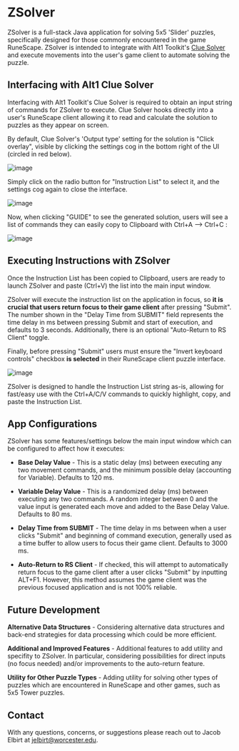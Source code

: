 # ZSolver

ZSolver is a full-stack Java application for solving 5x5 'Slider' puzzles, specifically designed for those commonly encountered in the game RuneScape.
ZSolver is intended to integrate with Alt1 Toolkit's [Clue Solver](https://runeapps.org/clue) and execute movements into the user's game client to automate solving the puzzle.

## Interfacing with Alt1 Clue Solver

Interfacing with Alt1 Toolkit's Clue Solver is required to obtain an input string of commands for ZSolver to execute.
Clue Solver hooks directly into a user's RuneScape client allowing it to read and calculate the solution to puzzles as they appear on screen.

By default, Clue Solver's 'Output type' setting for the solution is "Click overlay", visible by clicking the settings cog in the bottom right of the UI (circled in red below).

![image](pmqzllae.png)

Simply click on the radio button for "Instruction List" to select it, and the settings cog again to close the interface.

![image](v1j5k8vd.png)

Now, when clicking "GUIDE" to see the generated solution, users will see a list of commands they can easily copy to Clipboard with Ctrl+A --> Ctrl+C :

![image](image-1.png)


## Executing Instructions with ZSolver

Once the Instruction List has been copied to Clipboard, users are ready to launch ZSolver and paste (Ctrl+V) the list into the main input window. 

ZSolver will execute the instruction list on the application in focus, so **it is crucial that users return focus to their game client** after pressing "Submit".
The number shown in the "Delay Time from SUBMIT" field represents the time delay in ms between pressing Submit and start of execution, and defaults to 3 seconds.
Additionally, there is an optional "Auto-Return to RS Client" toggle.

Finally, before pressing "Submit" users must ensure the "Invert keyboard controls" checkbox **is selected** in their RuneScape client puzzle interface. 

![image](z9mpgs8v.png)

ZSolver is designed to handle the Instruction List string as-is, allowing for fast/easy use with the Ctrl+A/C/V commands to quickly highlight, copy, and paste the Instruction List.

## App Configurations

ZSolver has some features/settings below the main input window which can be configured to affect how it executes:

- **Base Delay Value** - This is a static delay (ms) between executing any two movement commands, and the minimum possible delay (accounting for Variable). Defaults to 120 ms.

- **Variable Delay Value** - This is a randomized delay (ms) between executing any two commands. A random integer between 0 and the value input is generated each move and added to the Base Delay Value. Defaults to 80 ms.

- **Delay Time from SUBMIT** - The time delay in ms between when a user clicks "Submit" and beginning of command execution, generally used as a time buffer to allow users to focus their game client. Defaults to 3000 ms.

- **Auto-Return to RS Client** - If checked, this will attempt to automatically return focus to the game client after a user clicks "Submit" by inputting ALT+F1. However, this method assumes the game client was the previous focused application and is not 100% reliable.

## Future Development

**Alternative Data Structures** -
Considering alternative data structures and back-end strategies for data processing which could be more efficient. 

**Additional and Improved Features** - Additional features to add utility and specifity to ZSolver. In particular, considering possibilities for direct inputs (no focus needed) and/or improvements to the auto-return feature.

**Utility for Other Puzzle Types** - Adding utility for solving other types of puzzles which are encountered in RuneScape and other games, such as 5x5 Tower puzzles.

## Contact
With any questions, concerns, or suggestions please reach out to Jacob Elbirt at jelbirt@worcester.edu.
